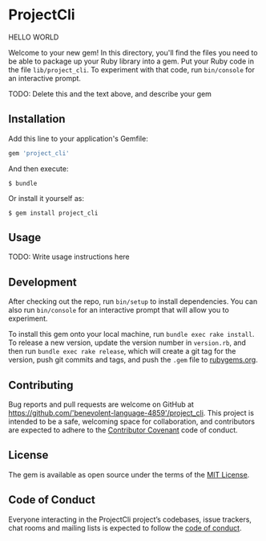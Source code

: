 # ProjectCli

HELLO WORLD

Welcome to your new gem! In this directory, you'll find the files you need to be able to package up your Ruby library into a gem. Put your Ruby code in the file `lib/project_cli`. To experiment with that code, run `bin/console` for an interactive prompt.

TODO: Delete this and the text above, and describe your gem

## Installation

Add this line to your application's Gemfile:

```ruby
gem 'project_cli'
```

And then execute:

    $ bundle

Or install it yourself as:

    $ gem install project_cli

## Usage

TODO: Write usage instructions here

## Development

After checking out the repo, run `bin/setup` to install dependencies. You can also run `bin/console` for an interactive prompt that will allow you to experiment.

To install this gem onto your local machine, run `bundle exec rake install`. To release a new version, update the version number in `version.rb`, and then run `bundle exec rake release`, which will create a git tag for the version, push git commits and tags, and push the `.gem` file to [rubygems.org](https://rubygems.org).

## Contributing

Bug reports and pull requests are welcome on GitHub at https://github.com/'benevolent-language-4859'/project_cli. This project is intended to be a safe, welcoming space for collaboration, and contributors are expected to adhere to the [Contributor Covenant](http://contributor-covenant.org) code of conduct.

## License

The gem is available as open source under the terms of the [MIT License](https://opensource.org/licenses/MIT).

## Code of Conduct

Everyone interacting in the ProjectCli project’s codebases, issue trackers, chat rooms and mailing lists is expected to follow the [code of conduct](https://github.com/'benevolent-language-4859'/project_cli/blob/master/CODE_OF_CONDUCT.md).
